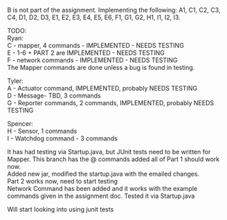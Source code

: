 
B is not part of the assignment.
Implementing the following:
A1, C1, C2, C3, C4, D1, D2, D3, E1, E2, E3, E4, E5, E6, F1, G1, G2, H1, I1, I2, I3.

TODO: <br>
Ryan:<br>
C - mapper, 4 commands - IMPLEMENTED - NEEDS TESTING <br>
E - 1-6 + PART 2 are IMPLEMENTED - NEEDS TESTING <br>
F - network commands - IMPLEMENTED - NEEDS TESTING<br>
The Mapper commands are done unless a bug is found in testing.


Tyler:<br>
A - Actuator command, IMPLEMENTED, probably NEEDS TESTING <br>
D - Message- TBD, 3 commands<br>
G - Reporter commands, 2 commands, IMPLEMENTED, probably NEEDS TESTING <br>


Spencer:<br>
H - Sensor, 1 commands<br>
I - Watchdog command - 3 commands<br>

It has had testing via Startup.java, but JUnit tests need to be written for Mapper.
This branch has the @ commands added all of Part 1 should work now.<br>
Added new jar, modified the startup.java with the emailed changes.<br>
Part 2 works now, need to start testing<br>
Network Command has been added and it works with the example commands given in the assignment doc. Tested it via Startup.java

Will start looking into using junit tests
